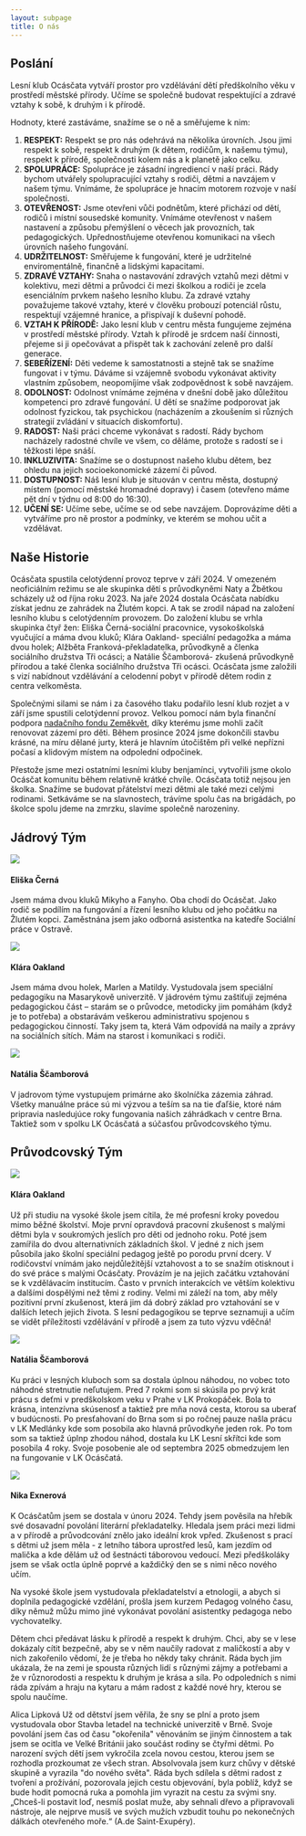 ```yaml
---
layout: subpage
title: O nás
---
```


## Poslání

Lesní klub Ocásčata vytváří prostor pro vzdělávání dětí předškolního věku v prostředí městské přírody. Učíme se společně budovat respektující a zdravé vztahy k sobě, k druhým i k přírodě.

Hodnoty, které zastáváme, snažíme se o ně a směřujeme k nim:

1. **RESPEKT:** Respekt se pro nás odehrává na několika úrovních. Jsou jimi respekt k sobě, respekt k druhým (k dětem, rodičům, k našemu týmu), respekt k přírodě, společnosti kolem nás a k planetě jako celku.
2. **SPOLUPRÁCE:** Spolupráce je zásadní ingrediencí v naší práci. Rády bychom utvářely spolupracující vztahy s rodiči, dětmi a navzájem v našem týmu. Vnímáme, že spolupráce je hnacím motorem rozvoje v naší společnosti.
3. **OTEVŘENOST:** Jsme otevřeni vůči podnětům, které přichází od dětí, rodičů i místní sousedské komunity. Vnímáme otevřenost v našem nastavení a způsobu přemýšlení o věcech jak provozních, tak pedagogických. Upřednostňujeme otevřenou komunikaci na všech úrovních našeho fungování.
4. **UDRŽITELNOST:** Směřujeme k fungování, které je udržitelné enviromentálně, finančně a lidskými kapacitami.
5. **ZDRAVÉ VZTAHY:** Snaha o nastavování zdravých vztahů mezi dětmi v kolektivu, mezi dětmi a průvodci či mezi školkou a rodiči je zcela esenciálním prvkem našeho lesního klubu. Za zdravé vztahy považujeme takové vztahy, které v člověku probouzí potenciál růstu, respektují vzájemné hranice, a přispívají k duševní pohodě.
6. **VZTAH K PŘÍRODĚ:** Jako lesní klub v centru města fungujeme zejména v prostředí městské přírody. Vztah k přírodě je srdcem naší činnosti, přejeme si ji opečovávat a přispět tak k zachování zeleně pro další generace.
7. **SEBEŘÍZENÍ:** Děti vedeme k samostatnosti a stejně tak se snažíme fungovat i v týmu. Dáváme si vzájemně svobodu vykonávat aktivity vlastním způsobem, neopomíjíme však zodpovědnost k sobě navzájem.
8. **ODOLNOST:** Odolnost vnímáme zejména v dnešní době jako důležitou kompetenci pro zdravé fungování. U dětí se snažíme podporovat jak odolnost fyzickou, tak psychickou (nacházením a zkoušením si různých strategií zvládání v situacích diskomfortu).
9. **RADOST:** Naši práci chceme vykonávat s radostí. Rády bychom nacházely radostné chvíle ve všem, co děláme, protože s radostí se i těžkosti lépe snáší.
10. **INKLUZIVITA:** Snažíme se o dostupnost našeho klubu dětem, bez ohledu na jejich socioekonomické zázemí či původ.
11. **DOSTUPNOST:** Náš lesní klub je situován v centru města, dostupný místem (pomocí městské hromadné dopravy) i časem (otevřeno máme pět dní v týdnu od 8:00 do 16:30).
12. **UČENÍ SE:** Učíme sebe, učíme se od sebe navzájem. Doprovázíme děti a vytváříme pro ně prostor a podmínky, ve kterém se mohou učit a vzdělávat.

## Naše Historie

Ocásčata spustila celotýdenní provoz teprve v září 2024. V omezeném neoficiálním režimu se ale skupinka dětí s průvodkyněmi Naty a Žbětkou scházely už od října roku 2023. Na jaře 2024 dostala Ocásčata nabídku získat jednu ze zahrádek na Žlutém kopci. A tak se zrodil nápad na založení lesního klubu s celotýdenním provozem. Do založení klubu se vrhla skupinka čtyř žen: Eliška Černá-sociální pracovnice, vysokoškolská vyučující a máma dvou kluků; Klára Oakland- speciální pedagožka a máma dvou holek; Alžběta Franková-překladatelka, průvodkyně a členka sociálního družstva Tři ocásci; a Natálie Ščamborová- zkušená průvodkyně přírodou a také členka sociálního družstva Tři ocásci. Ocásčata jsme založili s vizí nabídnout vzdělávání a celodenní pobyt v přírodě dětem rodin z centra velkoměsta. 

Společnými silami se nám i za časového tlaku podařilo lesní klub rozjet a v září jsme spustili celotýdenní provoz. Velkou pomocí nám byla finanční podpora [nadačního fondu Zeměkvět](http://zemekvet.cz/), díky kterému jsme mohli začít renovovat zázemí pro děti. Během prosince 2024 jsme dokončili stavbu krásné, na míru dělané jurty, která je hlavním útočištěm při velké nepřízni počasí a klidovým místem na odpolední odpočinek. 

Přestože jsme mezi ostatními lesními kluby benjamínci, vytvořili jsme okolo Ocásčat komunitu během relativně krátké chvíle. Ocásčata totiž nejsou jen školka. Snažíme se budovat přátelství mezi dětmi ale také mezi celými rodinami. Setkáváme se na slavnostech, trávíme spolu čas na brigádách, po školce spolu jdeme na zmrzku, slavíme společně narozeniny. 

## Jádrový Tým

<div class="pure-g medailonek">
	<div class="pure-u-sm-1-4">
		<img src="/public/fotky-pruvodkyne/eliska.webp"/>
	</div>
	<div class="pure-u-sm-3-4">
		<h4>Eliška Černá</h4>
		<p>Jsem máma dvou kluků Mikyho a Fanyho. Oba chodí do Ocásčat. Jako rodič se podílím na fungování a řízení lesního klubu od jeho počátku na Žlutém kopci. Zaměstnána jsem jako odborná asistentka na katedře Sociální práce v Ostravě.</p>
	</div>
	<div class="pure-u-sm-1-4">
		<img src="/public/fotky-pruvodkyne/klara.webp"/>
	</div>
	<div class="pure-u-sm-3-4">
		<h4>Klára Oakland</h4>
		<p>Jsem máma dvou holek, Marlen a Matildy. Vystudovala jsem speciální pedagogiku na Masarykově univerzitě. V jádrovém týmu zaštiťuji zejména pedagogickou část – starám se o průvodce, metodicky jim pomáhám (když je to potřeba) a obstarávám veškerou administrativu spojenou s pedagogickou činností. Taky jsem ta, která Vám odpovídá na maily a zprávy na sociálních sítích. Mám na starost i komunikaci s rodiči.</p>
	</div>
	<div class="pure-u-sm-1-4">
		<img src="/public/fotky-pruvodkyne/naty.webp"/>
	</div>
	<div class="pure-u-sm-3-4">
		<h4>Natália Ščamborová</h4>
		<p>V jadrovom týme vystupujem primárne ako školníčka zázemia záhrad. Všetky manuálne práce sú mi výzvou a teším sa na tie ďaľšie, ktoré nám pripravia nasledujúce roky fungovania našich záhrádkach v centre Brna. Taktiež som v spolku LK Ocásčatá a súčasťou průvodcovského týmu.</p>
	</div>
</div>

## Průvodcovský Tým

<div class="pure-g medailonek">
	<div class="pure-u-sm-1-4">
		<img src="/public/fotky-pruvodkyne/klara.webp"/>
	</div>
	<div class="pure-u-sm-3-4">
		<h4>Klára Oakland</h4>
		<p>Už při studiu na vysoké škole jsem cítila, že mé profesní kroky povedou mimo běžné školství. Moje první opravdová pracovní zkušenost s malými dětmi byla v soukromých jeslích pro děti od jednoho roku. Poté jsem zamířila do dvou alternativních základních škol. V jedné z nich jsem působila jako školní speciální pedagog ještě po porodu první dcery.  V rodičovství vnímám jako nejdůležitější vztahovost a to se snažím otisknout i do své práce s malými Ocásčaty. Provázím je na jejich začátku vztahování se k vzdělávacím institucím. Často v prvních interakcích ve větším kolektivu a dalšími dospělými než těmi z rodiny. Velmi mi záleží na tom, aby měly pozitivní první zkušenost, která jim dá dobrý základ pro vztahování se v dalších letech jejich života. S lesní pedagogikou se teprve seznamuji a učím se vidět příležitosti vzdělávání v přírodě a jsem za tuto výzvu vděčná!</p>
	</div>
	<div class="pure-u-sm-1-4">
		<img src="/public/fotky-pruvodkyne/naty.webp"/>
	</div>
	<div class="pure-u-sm-3-4">
		<h4>Natália Ščamborová</h4>
		<p>Ku práci v lesných kluboch som sa dostala úplnou náhodou, no vobec toto náhodné stretnutie neľutujem. Pred 7 rokmi som si skúsila po prvý krát prácu s deťmi v predškolskom veku v Prahe v LK Prokopáček. Bola to krásna, intenzívna skúsenosť a taktiež pre mňa nová cesta, ktorou sa uberať v budúcnosti. Po presťahovaní do Brna som si po ročnej pauze našla prácu v LK Medlánky kde som posobila ako hlavná průvodkyňe jeden rok. Po tom som sa taktiež úplnp zhodou náhod, dostala ku LK Lesní skřítci kde som posobila 4 roky. Svoje posobenie ale od septembra 2025 obmedzujem len na fungovanie v LK Ocásčatá. </p>
	</div>
	<div class="pure-u-sm-1-4">
		<img src="/public/fotky-pruvodkyne/nika.webp"/>
	</div>
	<div class="pure-u-sm-3-4">
		<h4>Nika Exnerová</h4>
		<p>K Ocásčatům jsem se dostala v únoru 2024. Tehdy jsem pověsila na hřebík své dosavadní povolání literární překladatelky. Hledala jsem práci mezi lidmi a v přírodě a průvodcování znělo jako ideální krok vpřed. Zkušenost s prací s dětmi už jsem měla - z letního tábora uprostřed lesů, kam jezdím od malička a kde dělám už od šestnácti táborovou vedoucí. Mezi předškoláky jsem se však octla úplně poprvé a každičký den se s nimi něco nového učím.</p>
		<p>Na vysoké škole jsem vystudovala překladatelství a etnologii, a abych si doplnila pedagogické vzdělání, prošla jsem kurzem Pedagog volného času, díky němuž můžu mimo jiné vykonávat povolání asistentky pedagoga nebo vychovatelky.</p>
		<p>Dětem chci předávat lásku k přírodě a respekt k druhým. Chci, aby se v lese dokázaly cítit bezpečně, aby se v něm naučily radovat z maličkostí a aby v nich zakořenilo vědomí, že je třeba ho někdy taky chránit. Ráda bych jim ukázala, že na zemi je spousta různých lidí s různými zájmy a potřebami a že v různorodosti a respektu k druhým je krása a síla. Po odpoledních s nimi ráda zpívám a hraju na kytaru a mám radost z každé nové hry, kterou se spolu naučíme.</p>
	</div>
</div>
Alica Lipková
		Už od dětství jsem věřila, že sny se plní a proto jsem vystudovala obor Stavba letadel na technické univerzitě v Brně. Svoje povolání jsem čas od času "okořenila" věnováním se jiným činnostem a tak jsem se ocitla ve Velké Británii jako součást rodiny se čtyřmi dětmi. Po narození svých dětí jsem vykročila zcela novou cestou, kterou jsem se rozhodla prozkoumat ze všech stran. Absolvovala jsem kurz chůvy v dětské skupině a vyrazila "do nového světa". Ráda bych sdílela s dětmi radost z tvoření a prožívání, pozorovala jejich cestu objevování, byla poblíž, když se bude hodit pomocná ruka a pomohla jim vyrazit na cestu za svými sny.
„Chceš-li postavit loď, nesmíš poslat muže, aby sehnali dřevo a připravovali nástroje, ale nejprve musíš ve svých mužích vzbudit touhu po nekonečných dálkách otevřeného moře.“ (A.de Saint-Exupéry).
